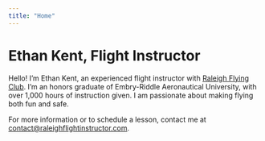 ```yaml
---
title: "Home"
---
```


# Ethan Kent, Flight Instructor

Hello! I’m Ethan Kent, an experienced flight instructor with [Raleigh Flying
Club](https://www.raleighflyingclub.org). I’m an honors graduate of Embry-Riddle
Aeronautical University, with over 1,000 hours of instruction given. I am
passionate about making flying both fun and safe.

For more information or to schedule a lesson, contact me at
<contact@raleighflightinstructor.com>.
